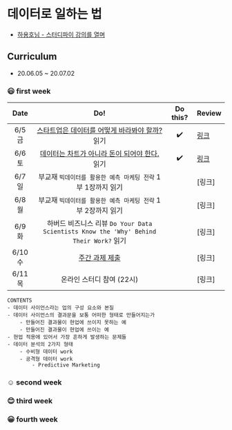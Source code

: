 # 데이터로 일하는 법
- [하용호님 - 스터디파이 강의를 열며](https://www.notion.so/0c04d8038f89423590d3790b2729e262)

## Curriculum

- 20.06.05 ~ 20.07.02

### :smiley: first week

|     Date    |                                                    Do!                                                   |      Do this?      | Review |
|:-----------:|:--------------------------------------------------------------------------------------------------------:|:------------------:|--------|
| 6/5 금 | [스타트업은 데이터를 어떻게 바라봐야 할까?](https://www.slideshare.net/yongho/ss-32267675) 읽기                                                           | :heavy_check_mark: | [링크](https://github.com/jinmang2/How_to_work_with_data/blob/master/review/week_1_1.md) |
| 6/6 토 | [데이터는 차트가 아니라 돈이 되어야 한다.](https://www.slideshare.net/yongho/ss-52116574) 읽기                                                            | :heavy_check_mark: | [링크](https://github.com/jinmang2/How_to_work_with_data/blob/master/review/week_1_2.md) |
| 6/7 일 | 부교재 `빅데이터를 활용한 예측 마케팅 전략` 1부 1장까지 읽기                                               |                    | [링크] |
| 6/8 월 | 부교재 `빅데이터를 활용한 예측 마케팅 전략` 1부 2장까지 읽기                                               |                    | [링크] |
| 6/9 화 | 하버드 비즈니스 리뷰 `Do Your Data Scientists Know the 'Why' Behind Their Work?` 읽기 |                    | [링크] |
| 6/10 수 | [주간 과제 제출](https://github.com/jinmang2/How_to_work_with_data/blob/master/assignment/week_1.md)                                                                                           |                    | [링크] |
| 6/11 목 | 온라인 스터디 참여 (22시)                                                                                |                    | [링크] |
```
CONTENTS
- 데이터 사이언스라는 업의 구성 요소와 본질
- 데이터 사이언스의 결과문을 보통 어떠한 형태로 만들어지는가
    - 만들어진 결과물이 현업에 쓰이지 못하는 예
    - 만들어진 결과물이 현업에 쓰이는 예
- 현업 적용에 있어서 가장 흔하게 발생하는 문제들
- 데이터 분석의 2가지 형태
    - 수비형 데이터 work
    - 공격형 데이터 work
        - Predictive Marketing
```

### :relaxed: second week

### :blush: third week

### :grinning: fourth week
